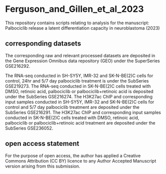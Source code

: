 # Ferguson_and_Gillen_et_al_2023
This repository contains scripts relating to analysis for the manuscript: Palbociclib release a latent differentiation capacity in neuroblastoma (2023)

## corresponding datasets

The corresponding raw and relevant processed datasets are deposited in the Gene Expression Omnibus data repository (GEO) under the SuperSeries GSE216292.

The RNA-seq conducted in SH-SY5Y, IMR-32 and SK-N-BE(2)C cells for control, 24hr and 5/7 day palbociclib treatment is under the SubSeries GSE219273.
The RNA-seq conducted in SK-N-BE(2)C cells treated with DMSO, retinoic acid, palbociclib or palbociclib+retinoic acid is deposited under the SubSeries GSE216274.
The H3K27ac ChIP and corresponding input samples conducted in SH-SY5Y, IMR-32 and SK-N-BE(2)C cells for control and 5/7 day palbociclib treatment are deposited under the SubSeries GSE216291.
The H3K27ac ChIP and corresponding input samples conducted in SK-N-BE(2)C cells treated with DMSO, retinoic acid, palbociclib or palbociclib+retinoic acid treatment are deposited under the SubSeries GSE236052.

## open access statement
For the purpose of open access, the author has applied a Creative Commons Attribution (CC BY) licence to any Author Accepted Manuscript version arising from this submission.
